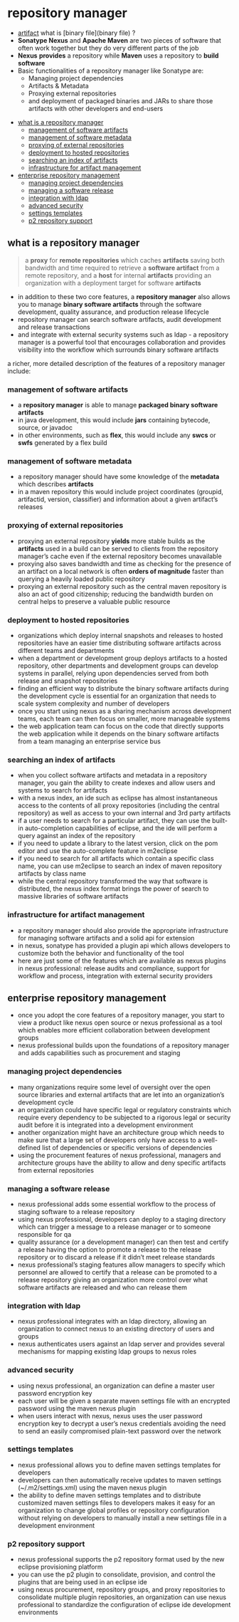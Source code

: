 # repository manager
- [artifact](artifact)
what is [binary file](binary file) ?
- __Sonatype Nexus__ and __Apache Maven__ are two pieces of software that often work together but they do very different parts of the job
- __Nexus__ __provides__ a repository while __Maven__ uses a repository to __build software__
- Basic functionalities of a repository manager like Sonatype are:
    - Managing project dependencies
    - Artifacts & Metadata
    - Proxying external repositories
    - and deployment of packaged binaries and JARs to share those artifacts with other developers and end-users

<!-- vim-markdown-toc gfm -->

* [what is a repository manager](#what-is-a-repository-manager)
    * [management of software artifacts](#management-of-software-artifacts)
    * [management of software metadata](#management-of-software-metadata)
    * [proxying of external repositories](#proxying-of-external-repositories)
    * [deployment to hosted repositories](#deployment-to-hosted-repositories)
    * [searching an index of artifacts](#searching-an-index-of-artifacts)
    * [infrastructure for artifact management](#infrastructure-for-artifact-management)
* [enterprise repository management](#enterprise-repository-management)
    * [managing project dependencies](#managing-project-dependencies)
    * [managing a software release](#managing-a-software-release)
    * [integration with ldap](#integration-with-ldap)
    * [advanced security](#advanced-security)
    * [settings templates](#settings-templates)
    * [p2 repository support](#p2-repository-support)

<!-- vim-markdown-toc -->
## what is a repository manager
> a __proxy__ for __remote repositories__ which caches __artifacts__ saving both bandwidth and time required to retrieve a __software artifact__ from a remote repository, and
> a __host__ for internal __artifacts__ providing an organization with a deployment target for software __artifacts__
- in addition to these two core features, a __repository manager__ also allows you to manage __binary software artifacts__ through the software development, quality assurance, and production release lifecycle
- repository manager can search software artifacts, audit development and release transactions
- and integrate with external security systems such as ldap - a repository manager is a powerful tool that encourages collaboration and provides visibility into the workflow which surrounds binary software artifacts

a richer, more detailed description of the features of a repository manager include:
### management of software artifacts
- a __repository manager__ is able to manage __packaged binary software artifacts__
- in java development, this would include __jars__ containing bytecode, source, or javadoc
- in other environments, such as __flex__, this would include any __swcs__ or __swfs__ generated by a flex build

### management of software metadata
- a repository manager should have some knowledge of the __metadata__ which describes __artifacts__
- in a maven repository this would include project coordinates (groupid, artifactid, version, classifier) and information about a given artifact’s releases

### proxying of external repositories
- proxying an external repository __yields__ more stable builds as the __artifacts__ used in a build can be served to clients from the repository manager’s cache even if the external repository becomes unavailable
- proxying also saves bandwidth and time as checking for the presence of an artifact on a local network is often __orders of magnitude__ faster than querying a heavily loaded public repository
- proxying an external repository such as the central maven repository is also an act of good citizenship; reducing the bandwidth burden on central helps to preserve a valuable public resource

### deployment to hosted repositories
- organizations which deploy internal snapshots and releases to hosted repositories have an easier time distributing software artifacts across different teams and departments
- when a department or development group deploys artifacts to a hosted repository, other departments and development groups can develop systems in parallel, relying upon dependencies served from both release and snapshot repositories
- finding an efficient way to distribute the binary software artifacts during the development cycle is essential for an organization that needs to scale system complexity and number of developers
- once you start using nexus as a sharing mechanism across development teams, each team can then focus on smaller, more manageable systems
- the web application team can focus on the code that directly supports the web application while it depends on the binary software artifacts from a team managing an enterprise service bus

### searching an index of artifacts
- when you collect software artifacts and metadata in a repository manager, you gain the ability to create indexes and allow users and systems to search for artifacts
- with a nexus index, an ide such as eclipse has almost instantaneous access to the contents of all proxy repositories (including the central repository) as well as access to your own internal and 3rd party artifacts
- if a user needs to search for a particular artifact, they can use the built-in auto-completion capabilities of eclipse, and the ide will perform a query against an index of the repository
- if you need to update a library to the latest version, click on the pom editor and use the auto-complete feature in m2eclipse
- if you need to search for all artifacts which contain a specific class name, you can use m2eclipse to search an index of maven repository artifacts by class name
- while the central repository transformed the way that software is distributed, the nexus index format brings the power of search to massive libraries of software artifacts

### infrastructure for artifact management
- a repository manager should also provide the appropriate infrastructure for managing software artifacts and a solid api for extension
- in nexus, sonatype has provided a plugin api which allows developers to customize both the behavior and functionality of the tool
- here are just some of the features which are available as nexus plugins in nexus professional: release audits and compliance, support for workflow and process, integration with external security providers

## enterprise repository management

- once you adopt the core features of a repository manager, you start to view a product like nexus open source or nexus professional as a tool which enables more efficient collaboration between development groups
- nexus professional builds upon the foundations of a repository manager and adds capabilities such as procurement and staging

### managing project dependencies
- many organizations require some level of oversight over the open source libraries and external artifacts that are let into an organization’s development cycle
- an organization could have specific legal or regulatory constraints which require every dependency to be subjected to a rigorous legal or security audit before it is integrated into a development environment
- another organization might have an architecture group which needs to make sure that a large set of developers only have access to a well-defined list of dependencies or specific versions of dependencies
- using the procurement features of nexus professional, managers and architecture groups have the ability to allow and deny specific artifacts from external repositories

### managing a software release
- nexus professional adds some essential workflow to the process of staging software to a release repository
- using nexus professional, developers can deploy to a staging directory which can trigger a message to a release manager or to someone responsible for qa
- quality assurance (or a development manager) can then test and certify a release having the option to promote a release to the release repository or to discard a release if it didn’t meet release standards
- nexus professional’s staging features allow managers to specify which personnel are allowed to certify that a release can be promoted to a release repository giving an organization more control over what software artifacts are released and who can release them

### integration with ldap
- nexus professional integrates with an ldap directory, allowing an organization to connect nexus to an existing directory of users and groups
- nexus authenticates users against an ldap server and provides several mechanisms for mapping existing ldap groups to nexus roles

### advanced security
- using nexus professional, an organization can define a master user password encryption key
- each user will be given a separate maven settings file with an encrypted password using the maven nexus plugin
- when users interact with nexus, nexus uses the user password encryption key to decrypt a user’s nexus credentials avoiding the need to send an easily compromised plain-text password over the network

### settings templates
- nexus professional allows you to define maven settings templates for developers
- developers can then automatically receive updates to maven settings (~/.m2/settings.xml) using the maven nexus plugin
- the ability to define maven settings templates and to distribute customized maven settings files to developers makes it easy for an organization to change global profiles or repository configuration without relying on developers to manually install a new settings file in a development environment

### p2 repository support
- nexus professional supports the p2 repository format used by the new eclipse provisioning platform
- you can use the p2 plugin to consolidate, provision, and control the plugins that are being used in an eclipse ide
- using nexus procurement, repository groups, and proxy repositories to consolidate multiple plugin repositories, an organization can use nexus professional to standardize the configuration of eclipse ide development environments

